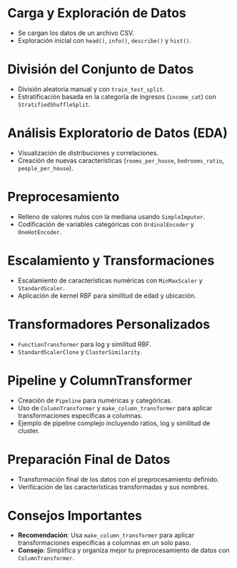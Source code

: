 # Carga y Exploración de Datos

- Se cargan los datos de un archivo CSV.
- Exploración inicial con `head()`, `info()`, `describe()` y `hist()`.

# División del Conjunto de Datos

- División aleatoria manual y con `train_test_split`.
- Estratificación basada en la categoría de ingresos (`income_cat`) con `StratifiedShuffleSplit`.

# Análisis Exploratorio de Datos (EDA)

- Visualización de distribuciones y correlaciones.
- Creación de nuevas características (`rooms_per_house`, `bedrooms_ratio`, `people_per_house`).

# Preprocesamiento

- Relleno de valores nulos con la mediana usando `SimpleImputer`.
- Codificación de variables categóricas con `OrdinalEncoder` y `OneHotEncoder`.

# Escalamiento y Transformaciones

- Escalamiento de características numéricas con `MinMaxScaler` y `StandardScaler`.
- Aplicación de kernel RBF para similitud de edad y ubicación.

# Transformadores Personalizados

- `FunctionTransformer` para log y similitud RBF.
- `StandardScalerClone` y `ClusterSimilarity`.

# Pipeline y ColumnTransformer

- Creación de `Pipeline` para numéricas y categóricas.
- Uso de `ColumnTransformer` y `make_column_transformer` para aplicar transformaciones específicas a columnas.
- Ejemplo de pipeline complejo incluyendo ratios, log y similitud de cluster.

# Preparación Final de Datos

- Transformación final de los datos con el preprocesamiento definido.
- Verificación de las características transformadas y sus nombres.

# Consejos Importantes

- **Recomendación**: Usa `make_column_transformer` para aplicar transformaciones específicas a columnas en un solo paso.
- **Consejo**: Simplifica y organiza mejor tu preprocesamiento de datos con `ColumnTransformer`.
